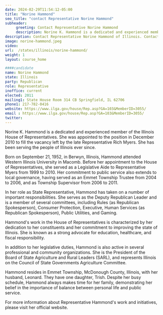 ```yaml
---
date: 2024-02-29T11:54:12-05:00
title: "Norine Hammond"
seo_title: "contact Representative Norine Hammond"
subheader:
     greeting: Contact Representative Norine Hammond
     description: Norine K. Hammond is a dedicated and experienced member of the Illinois House of Representatives. She was appointed to the position in December 2010 to fill the vacancy left by the late Representative Rich Myers. She has been serving the people of Illinois ever since.
description: Contact Representative Norine Hammond of Illinois. Contact information for Norine Hammond includes email address, phone number, and mailing address.
image: norine-hammond.jpeg
video:
url:  /states/illinois/norine-hammond/
weight: 1
layout: course_home

####candidate
name: Norine Hammond
state: Illinois
party: Republican
role: Representative
inoffice: current
elected: 2011
mailing1: State House Room 314 CB Springfield, IL 62706
phone1: 217-782-0416
website: https://www.ilga.gov/house/Rep.asp?GA=103&MemberID=3055/
email : https://www.ilga.gov/house/Rep.asp?GA=103&MemberID=3055/
twitter:
---
```


Norine K. Hammond is a dedicated and experienced member of the Illinois House of Representatives. She was appointed to the position in December 2010 to fill the vacancy left by the late Representative Rich Myers. She has been serving the people of Illinois ever since.

Born on September 21, 1952, in Berwyn, Illinois, Hammond attended Western Illinois University in Macomb. Before her appointment to the House of Representatives, she served as a Legislative Aide to Representative Myers from 1999 to 2010. Her commitment to public service also extends to local governance, having served as an Emmet Township Trustee from 2004 to 2006, and as Township Supervisor from 2006 to 2011.

In her role as State Representative, Hammond has taken on a number of important responsibilities. She serves as the Deputy Republican Leader and is a member of several committees, including Rules (as Republican Spokesperson), Consumer Protection, Executive, Human Services (as Republican Spokesperson), Public Utilities, and Gaming.

Hammond's work in the House of Representatives is characterized by her dedication to her constituents and her commitment to improving the state of Illinois. She is known as a strong advocate for education, healthcare, and fiscal responsibility.

In addition to her legislative duties, Hammond is also active in several professional and community organizations. She is the President of the Board of State Agriculture and Rural Leaders (SARL), and represents Illinois on the Council of State Governments Agriculture Committee.

Hammond resides in Emmet Township, McDonough County, Illinois, with her husband, Leonard. They have one daughter, Trish. Despite her busy schedule, Hammond always makes time for her family, demonstrating her belief in the importance of balance between personal life and public service.

For more information about Representative Hammond's work and initiatives, please visit her official website.
